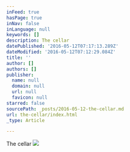 ```yaml
---
inFeed: true
hasPage: true
inNav: false
inLanguage: null
keywords: []
description: The cellar
datePublished: '2016-05-12T07:17:13.289Z'
dateModified: '2016-05-12T07:12:29.084Z'
title: ''
author: []
authors: []
publisher:
  name: null
  domain: null
  url: null
  favicon: null
starred: false
sourcePath: _posts/2016-05-12-the-cellar.md
url: the-cellar/index.html
_type: Article

---
```

The cellar
![](https://the-grid-user-content.s3-us-west-2.amazonaws.com/bad7fe04-5167-4bfa-babe-2e02abbdee80.jpg)